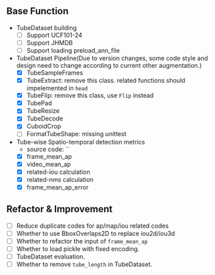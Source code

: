 
## Base Function

+ TubeDataset building
  + [ ] Support UCF101-24
  + [ ] Support JHMDB
  + [ ] Support loading preload_ann_file
+ TubeDataset Pipeline(Due to version changes, some code style and design need to change according to current other augmentation.)
  + [x] TubeSampleFrames
  + [x] TubeExtract: remove this class. related functions should impelemented in `head`
  + [x] TubeFlip: remove this class, use `Flip` instead
  + [x] TubePad
  + [x] TubeResize
  + [x] TubeDecode
  + [x] CuboidCrop
  + [ ] FormatTubeShape: missing unittest
+ Tube-wise Spatio-temporal detection metrics
  + source code: ``
  + [x] frame_mean_ap
  + [x] video_mean_ap
  + [x] related-iou calculation
  + [x] related-nms calculation
  + [x] frame_mean_ap_error

## Refactor & Improvement

+ [ ] Reduce duplicate codes for ap/map/iou related codes
+ [ ] Whether to use BboxOverlaps2D to replace iou2d/iou3d
+ [ ] Whether to refactor the input of `frame_mean_ap`
+ [ ] Whether to load pickle with fixed encoding.
+ [ ] TubeDataset evaluation.
+ [ ] Whether to remove `tube_length` in TubeDataset.
